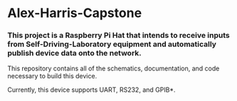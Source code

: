 # Alex-Harris-Capstone
### This project is a Raspberry Pi Hat that intends to receive inputs from Self-Driving-Laboratory equipment and automatically publish device data onto the network.
This repository contains all of the schematics, documentation, and code necessary to build this device.

Currently, this device supports UART, RS232, and GPIB*. 
